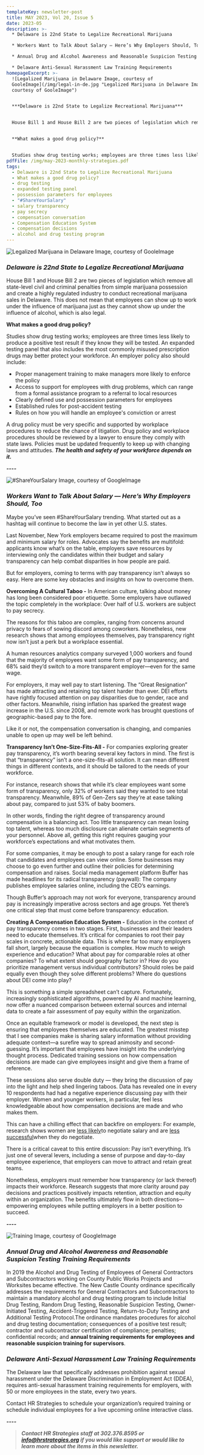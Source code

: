 ```yaml
---
templateKey: newsletter-post
title: MAY 2023, Vol 20, Issue 5
date: 2023-05
description: >-
  * Delaware is 22nd State to Legalize Recreational Marijuana

  * Workers Want to Talk About Salary — Here’s Why Employers Should, Too

  * Annual Drug and Alcohol Awareness and Reasonable Suspicion Testing Training Requirements

  * Delaware Anti-Sexual Harassment Law Training Requirements
homepageExcerpt: >-
  ![Legalized Marijuana in Delaware Image, courtesy of
  GooleImage](/img/legal-in-de.jpg "Legalized Marijuana in Delaware Image,
  courtesy of GooleImage")


  ***Delaware is 22nd State to Legalize Recreational Marijuana***


  House Bill 1 and House Bill 2 are two pieces of legislation which remove all state-level civil and criminal penalties from simple marijuana possession and create a highly regulated industry to conduct recreational marijuana sales in Delaware. This does not mean that employees can show up to work under the influence of marijuana just as they cannot show up under the influence of alcohol, which is also legal.


  **What makes a good drug policy?**


  Studies show drug testing works; employees are three times less likely to produce a positive test result if they know they will be tested. An expanded testing panel that also includes the most commonly misused prescription drugs may better protect your workforce.
pdfFile: /img/may-2023-monthly-strategies.pdf
tags:
  - Delaware is 22nd State to Legalize Recreational Marijuana
  - What makes a good drug policy?
  - drug testing
  - expanded testing panel
  - possession parameters for employees
  - "#ShareYourSalary"
  - salary transparency
  - pay secrecy
  - compensation conversation
  - Compensation Education System
  - compensation decisions
  - alcohol and drug testing program
---
```

![Legalized Marijuana in Delaware Image, courtesy of GooleImage](/img/legal-in-de.jpg "Legalized Marijuana in Delaware Image, courtesy of GooleImage")

### ***Delaware is 22nd State to Legalize Recreational Marijuana***

House Bill 1 and House Bill 2 are two pieces of legislation which remove all state-level civil and criminal penalties from simple marijuana possession and create a highly regulated industry to conduct recreational marijuana sales in Delaware. This does not mean that employees can show up to work under the influence of marijuana just as they cannot show up under the influence of alcohol, which is also legal.

**What makes a good drug policy?**

Studies show drug testing works; employees are three times less likely to produce a positive test result if they know they will be tested. An expanded testing panel that also includes the most commonly misused prescription drugs may better protect your workforce. An employer policy also should include:

* Proper management training to make managers more likely to enforce the policy
* Access to support for employees with drug problems, which can range from a formal assistance program to a referral to local resources
* Clearly defined use and possession parameters for employees
* Established rules for post-accident testing
* Rules on how you will handle an employee's conviction or arrest

A drug policy must be very specific and supported by workplace procedures to reduce the chance of litigation. Drug policy and workplace procedures should be reviewed by a lawyer to ensure they comply with state laws. Policies must be updated frequently to keep up with changing laws and attitudes. ***The health and safety of your workforce depends on it.***

***\-﻿---***

![#ShareYourSalary Image, courtesy of GoogleImage](/img/shareyoursalary.jpg "#ShareYourSalary Image, courtesy of GoogleImage")

### ***Workers Want to Talk About Salary — Here’s Why Employers Should, Too***

Maybe you’ve seen #ShareYourSalary trending. What started out as a hashtag will continue to become the law in yet other U.S. states.

Last November, New York employers became required to post the maximum and minimum salary for roles. Advocates say the benefits are multifold: applicants know what’s on the table, employers save resources by interviewing only the candidates within their budget and salary transparency can help combat disparities in how people are paid.

But for employers, coming to terms with pay transparency isn’t always so easy. Here are some key obstacles and insights on how to overcome them.

**Overcoming A Cultural Taboo -** In American culture, talking about money has long been considered poor etiquette. Some employers have outlawed the topic completely in the workplace: Over half of U.S. workers are subject to pay secrecy.

The reasons for this taboo are complex, ranging from concerns around privacy to fears of sowing discord among coworkers. Nonetheless, new research shows that among employees themselves, pay transparency right now isn’t just a perk but a workplace essential.

A human resources analytics company surveyed 1,000 workers and found that the majority of employees want some form of pay transparency, and 68% said they’d switch to a more transparent employer—even for the same wage.

For employers, it may well pay to start listening. The “Great Resignation” has made attracting and retaining top talent harder than ever. DEI efforts have rightly focused attention on pay disparities due to gender, race and other factors. Meanwhile, rising inflation has sparked the greatest wage increase in the U.S. since 2008, and remote work has brought questions of geographic-based pay to the fore.

Like it or not, the compensation conversation is changing, and companies unable to open up may well be left behind.

**Transparency Isn’t One-Size-Fits-All -** For companies exploring greater pay transparency, it’s worth bearing several key factors in mind. The first is that “transparency” isn’t a one-size-fits-all solution. It can mean different things in different contexts, and it should be tailored to the needs of your workforce.

For instance, research shows that while it’s clear employees want some form of transparency, only 32% of workers said they wanted to see total transparency. Meanwhile, 89% of Gen-Zers say they’re at ease talking about pay, compared to just 53% of baby boomers.

In other words, finding the right degree of transparency around compensation is a balancing act. Too little transparency can mean losing top talent, whereas too much disclosure can alienate certain segments of your personnel. Above all, getting this right requires gauging your workforce’s expectations and what motivates them.

For some companies, it may be enough to post a salary range for each role that candidates and employees can view online. Some businesses may choose to go even further and outline their policies for determining compensation and raises. Social media management platform Buffer has made headlines for its radical transparency (paywall): The company publishes employee salaries online, including the CEO’s earnings.

Though Buffer’s approach may not work for everyone, transparency around pay is increasingly imperative across sectors and age groups. Yet there’s one critical step that must come before transparency: education.

**Creating A Compensation Education System -** Education in the context of pay transparency comes in two stages. First, businesses and their leaders need to educate themselves. It’s critical for companies to root their pay scales in concrete, actionable data. This is where far too many employers fall short, largely because the equation is complex. How much to weigh experience and education? What about pay for comparable roles at other companies? To what extent should geography factor in? How do you prioritize management versus individual contributors? Should roles be paid equally even though they solve different problems? Where do questions about DEI come into play?

This is something a simple spreadsheet can’t capture. Fortunately, increasingly sophisticated algorithms, powered by AI and machine learning, now offer a nuanced comparison between external sources and internal data to create a fair assessment of pay equity within the organization.

Once an equitable framework or model is developed, the next step is ensuring that employees themselves are educated. The greatest misstep that I see companies make is sharing salary information without providing adequate context—a surefire way to spread animosity and second-guessing. It’s important that employees have insight into the underlying thought process. Dedicated training sessions on how compensation decisions are made can give employees insight and give them a frame of reference.

These sessions also serve double duty — they bring the discussion of pay into the light and help shed lingering taboos. Data has revealed one in every 10 respondents had had a negative experience discussing pay with their employer. Women and younger workers, in particular, feel less knowledgeable about how compensation decisions are made and who makes them.

This can have a chilling effect that can backfire on employers: For example, research shows women are [less likely](https://www.pon.harvard.edu/daily/leadership-skills-daily/women-and-negotiation-leveling-the-playing-field/ "https\://www.pon.harvard.edu/daily/leadership-skills-daily/women-and-negotiation-leveling-the-playing-field/")to negotiate salary and are [less successful](https://www.pon.harvard.edu/daily/business-negotiations/women-and-negotiation-narrowing-the-gender-gap/ "https\://www.pon.harvard.edu/daily/business-negotiations/women-and-negotiation-narrowing-the-gender-gap/")when they do negotiate.

There is a critical caveat to this entire discussion: Pay isn’t everything. It’s just one of several levers, including a sense of purpose and day-to-day employee experience, that employers can move to attract and retain great teams.

Nonetheless, employers must remember how transparency (or lack thereof) impacts their workforce. Research suggests that more clarity around pay decisions and practices positively impacts retention, attraction and equity within an organization. The benefits ultimately flow in both directions—empowering employees while putting employers in a better position to succeed.

***\-﻿---***

![Training Image, courtesy of GoogleImage](/img/training.jpg "Training Image, courtesy of GoogleImage")

### ***Annual Drug and Alcohol Awareness and Reasonable Suspicion Testing Training Requirements***

In 2019 the Alcohol and Drug Testing of Employees of General Contractors and Subcontractors working on County Public Works Projects and Worksites became effective. The New Castle County ordinance specifically addresses the requirements for General Contractors and Subcontractors to maintain a mandatory alcohol and drug testing program to include Initial Drug Testing, Random Drug Testing, Reasonable Suspicion Testing, Owner-Initiated Testing, Accident-Triggered Testing, Return-to-Duty Testing and Additional Testing Protocol.The ordinance mandates procedures for alcohol and drug testing documentation; consequences of a positive test result; contractor and subcontractor certification of compliance; penalties; confidential records; and **annual training requirements for employees and reasonable suspicion training for supervisors**.

### ***Delaware Anti-Sexual Harassment Law Training Requirements***

The Delaware law that specifically addresses prohibition against sexual harassment under the Delaware Discrimination in Employment Act (DDEA), requires anti-sexual harassment training requirements for employers, with 50 or more employees in the state, every two years.

Contact HR Strategies to schedule your organization’s required training or schedule individual employees for a live upcoming online interactive class.

***\-﻿---***

> ***Contact HR Strategies staff at 302.376.8595 or info@hrstrategies.org if you would like support or would like to learn more about the items in this newsletter.***